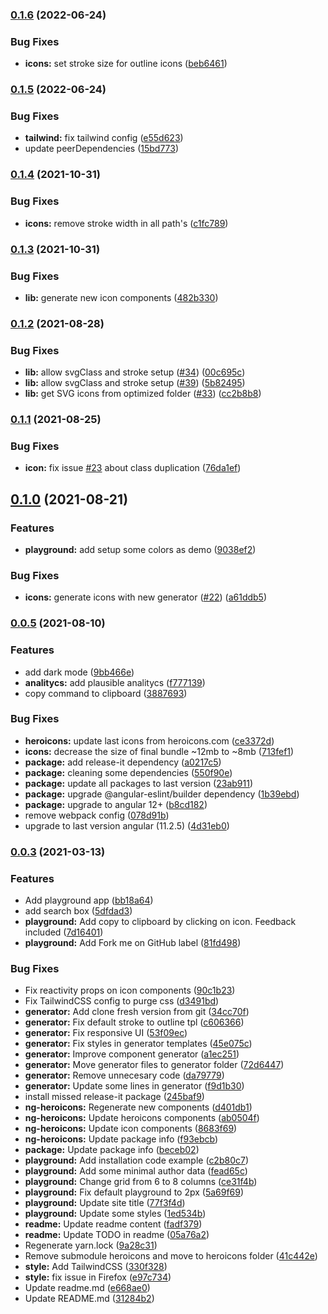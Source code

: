 ### [0.1.6](https://github.com/dimaslz/ng-heroicons/compare/0.1.5...0.1.6) (2022-06-24)


### Bug Fixes

* **icons:** set stroke size for outline icons ([beb6461](https://github.com/dimaslz/ng-heroicons/commit/beb6461f797b37f93897324c4eb57f3ad653eb7f))

### [0.1.5](https://github.com/dimaslz/ng-heroicons/compare/0.1.4...0.1.5) (2022-06-24)


### Bug Fixes

* **tailwind:** fix tailwind config ([e55d623](https://github.com/dimaslz/ng-heroicons/commit/e55d623bdfcfa7978bd22caec87ba1f1e3eccafc))
* update peerDependencies ([15bd773](https://github.com/dimaslz/ng-heroicons/commit/15bd773a45859ffbc529282be0af006e733b5695))

### [0.1.4](https://github.com/dimaslz/ng-heroicons/compare/0.1.3...0.1.4) (2021-10-31)


### Bug Fixes

* **icons:** remove stroke width in all path's ([c1fc789](https://github.com/dimaslz/ng-heroicons/commit/c1fc789eb738b4830b7cf0fbaa54ead47995aa5f))

### [0.1.3](https://github.com/dimaslz/ng-heroicons/compare/0.1.2...0.1.3) (2021-10-31)


### Bug Fixes

* **lib:** generate new icon components ([482b330](https://github.com/dimaslz/ng-heroicons/commit/482b3309f2483eaa85b4ca8aab07d03832286708))

### [0.1.2](https://github.com/dimaslz/ng-heroicons/compare/0.1.1...0.1.2) (2021-08-28)


### Bug Fixes

* **lib:** allow svgClass and stroke setup ([#34](https://github.com/dimaslz/ng-heroicons/issues/34)) ([00c695c](https://github.com/dimaslz/ng-heroicons/commit/00c695c7a42ba77ffaa94213d6ba338787129730))
* **lib:** allow svgClass and stroke setup ([#39](https://github.com/dimaslz/ng-heroicons/issues/39)) ([5b82495](https://github.com/dimaslz/ng-heroicons/commit/5b82495741d072d9b3981b0f2425e911ae185616))
* **lib:** get SVG icons from optimized folder ([#33](https://github.com/dimaslz/ng-heroicons/issues/33)) ([cc2b8b8](https://github.com/dimaslz/ng-heroicons/commit/cc2b8b82a72c8d0e3fb5bbcd5f61078b4e57b68d))

### [0.1.1](https://github.com/dimaslz/ng-heroicons/compare/0.1.0...0.1.1) (2021-08-25)


### Bug Fixes

* **icon:** fix issue [#23](https://github.com/dimaslz/ng-heroicons/issues/23) about class duplication ([76da1ef](https://github.com/dimaslz/ng-heroicons/commit/76da1ef2d07b4d767ad871cb997b56130c826c44))

## [0.1.0](https://github.com/dimaslz/ng-heroicons/compare/0.0.5...0.1.0) (2021-08-21)


### Features

* **playground:** add setup some colors as demo ([9038ef2](https://github.com/dimaslz/ng-heroicons/commit/9038ef214194be13b3a9f46713bb867c03684802))


### Bug Fixes

* **icons:** generate icons with new generator ([#22](https://github.com/dimaslz/ng-heroicons/issues/22)) ([a61ddb5](https://github.com/dimaslz/ng-heroicons/commit/a61ddb56d5048b8e53b3f11bcdab40efb81dd72b))

### [0.0.5](https://github.com/dimaslz/ng-heroicons/compare/0.0.5...0.1.0) (2021-08-10)


### Features

* add dark mode ([9bb466e](https://github.com/dimaslz/ng-heroicons/commit/9bb466eb54cbde1bef8381856e7800735c057800))
* **analitycs:** add plausible analitycs ([f777139](https://github.com/dimaslz/ng-heroicons/commit/f7771398e341fb9a7f4a4940fdfc6c2052fc9c88))
* copy command to clipboard ([3887693](https://github.com/dimaslz/ng-heroicons/commit/38876939c54395f3719d7f612d0c79bb592be4e3))


### Bug Fixes

* **heroicons:** update last icons from heroicons.com ([ce3372d](https://github.com/dimaslz/ng-heroicons/commit/ce3372dc13d75bb8370ebaa207d19af1a7ba9d88))
* **icons:** decrease the size of final bundle ~12mb to ~8mb ([713fef1](https://github.com/dimaslz/ng-heroicons/commit/713fef1d204f38558fd0f513799987e8b12c0f68))
* **package:** add release-it dependency ([a0217c5](https://github.com/dimaslz/ng-heroicons/commit/a0217c516a2cc3608b199ecb3a95613e3550e60a))
* **package:** cleaning some dependencies ([550f90e](https://github.com/dimaslz/ng-heroicons/commit/550f90e7ed518379d8f966da4ead630812b75db9))
* **package:** update all packages to last version ([23ab911](https://github.com/dimaslz/ng-heroicons/commit/23ab911eb8375b009bcc883c2d4061d348cea06e))
* **package:** upgrade @angular-eslint/builder dependency ([1b39ebd](https://github.com/dimaslz/ng-heroicons/commit/1b39ebd632d2902b7c197885948718da75555b6e))
* **package:** upgrade to angular 12+ ([b8cd182](https://github.com/dimaslz/ng-heroicons/commit/b8cd1825dda666db03cc7b96d1c4c5f2934f2662))
* remove webpack config ([078d91b](https://github.com/dimaslz/ng-heroicons/commit/078d91b4f8c06aa43347c3217c572ac171b91901))
* upgrade to last version angular (11.2.5) ([4d31eb0](https://github.com/dimaslz/ng-heroicons/commit/4d31eb046596e95e60bb491411433561dd6751f0))

### [0.0.3](https://github.com/dimaslz/ng-heroicons/compare/0.0.5...0.1.0) (2021-03-13)


### Features

* Add playground app ([bb18a64](https://github.com/dimaslz/ng-heroicons/commit/bb18a643c8a598639b7d64db4c6ea759328c5085))
* add search box ([5dfdad3](https://github.com/dimaslz/ng-heroicons/commit/5dfdad34c9b183f34a93bdf31eea9ab1802a198c))
* **playground:** Add copy to clipboard by clicking on icon. Feedback included ([7d16401](https://github.com/dimaslz/ng-heroicons/commit/7d164015ad15b89e58e1c9d6a488cbb1806a78d1))
* **playground:** Add Fork me on GitHub label ([81fd498](https://github.com/dimaslz/ng-heroicons/commit/81fd498ed2ca69003c6dd09b88818a53671651c3))


### Bug Fixes

* Fix reactivity props on icon components ([90c1b23](https://github.com/dimaslz/ng-heroicons/commit/90c1b239f09ae5d53c70b93ea4b78779e1137015))
* Fix TailwindCSS config to purge css ([d3491bd](https://github.com/dimaslz/ng-heroicons/commit/d3491bde62a98c8af1579536a5f61c842c0ae9cb))
* **generator:** Add clone fresh version from git ([34cc70f](https://github.com/dimaslz/ng-heroicons/commit/34cc70f1446ad6aa0c5346231072548baa91bef0))
* **generator:** Fix default stroke to outline tpl ([c606366](https://github.com/dimaslz/ng-heroicons/commit/c606366907fcdbdf92b40529647a1ffee15c2b99))
* **generator:** Fix responsive UI ([53f09ec](https://github.com/dimaslz/ng-heroicons/commit/53f09ecc66f96eeb98e21a6ab8c946ac343f6749))
* **generator:** Fix styles in generator templates ([45e075c](https://github.com/dimaslz/ng-heroicons/commit/45e075cc1c3d15886868dccb4e3b7499482e1294))
* **generator:** Improve component generator ([a1ec251](https://github.com/dimaslz/ng-heroicons/commit/a1ec25158e58a04c0b7f7dd905fdfb56b388cc57))
* **generator:** Move generator files to generator folder ([72d6447](https://github.com/dimaslz/ng-heroicons/commit/72d64475a549bc56dada75013568c774b1ea8d35))
* **generator:** Remove unnecesary code ([da79779](https://github.com/dimaslz/ng-heroicons/commit/da7977988b1f797fdc9baf6be366861fcae50d21))
* **generator:** Update some lines in generator ([f9d1b30](https://github.com/dimaslz/ng-heroicons/commit/f9d1b3080ccf866d31c1525cb9d7ea981f31ba67))
* install missed release-it package ([245baf9](https://github.com/dimaslz/ng-heroicons/commit/245baf94cbe7c68797e5e32beaa947cd091c5841))
* **ng-heroicons:** Regenerate new components ([d401db1](https://github.com/dimaslz/ng-heroicons/commit/d401db1806350fe13e926c9fe57defe4f31d5385))
* **ng-heroicons:** Update heroicons components ([ab0504f](https://github.com/dimaslz/ng-heroicons/commit/ab0504f787fd8ff0e3428777693a9900c8d0bd91))
* **ng-heroicons:** Update icon components ([8683f69](https://github.com/dimaslz/ng-heroicons/commit/8683f6917c61dc807876e4de6cc92c8a09be2e62))
* **ng-heroicons:** Update package info ([f93ebcb](https://github.com/dimaslz/ng-heroicons/commit/f93ebcbeeb42353674bf2e97fd63b95b99a73d03))
* **package:** Update package info ([beceb02](https://github.com/dimaslz/ng-heroicons/commit/beceb02d67b2f1d1d7ec733560ea20f6e894698c))
* **playground:** Add installation code example ([c2b80c7](https://github.com/dimaslz/ng-heroicons/commit/c2b80c7f4eeba73a555a008a2406b459bdfd5ab5))
* **playground:** Add some minimal author data ([fead65c](https://github.com/dimaslz/ng-heroicons/commit/fead65c6c0104795700a584a389f049c60ecf3d3))
* **playground:** Change grid from 6 to 8 columns ([ce31f4b](https://github.com/dimaslz/ng-heroicons/commit/ce31f4b6a75cfe92d1ac5e7c9cedb8c969973eb9))
* **playground:** Fix default playground to 2px ([5a69f69](https://github.com/dimaslz/ng-heroicons/commit/5a69f699f8e85f0a0fe4ef9976b882d4b366bbeb))
* **playground:** Update site title ([77f3f4d](https://github.com/dimaslz/ng-heroicons/commit/77f3f4d1c5a98f0ff18f91955f82334bb27aeeaf))
* **playground:** Update some styles ([1ed534b](https://github.com/dimaslz/ng-heroicons/commit/1ed534bf9446837ee64a498799f7ffdd04e58bbd))
* **readme:** Update readme content ([fadf379](https://github.com/dimaslz/ng-heroicons/commit/fadf37948503844ea165c42500c783943ac5d91b))
* **readme:** Update TODO in readme ([05a76a2](https://github.com/dimaslz/ng-heroicons/commit/05a76a2abe4e77130f8eb6bf55f754b490613e62))
* Regenerate yarn.lock ([9a28c31](https://github.com/dimaslz/ng-heroicons/commit/9a28c316f4349009a1c2c1e60e5f04ec58eb1fa9))
* Remove submodule heroicons and move to heroicons folder ([41c442e](https://github.com/dimaslz/ng-heroicons/commit/41c442ed7d8abe78b91e938e84beef73c3348b81))
* **style:** Add TailwindCSS ([330f328](https://github.com/dimaslz/ng-heroicons/commit/330f3284b9b29246bd8f0e40a59ef2075dc3517f))
* **style:** fix issue in Firefox ([e97c734](https://github.com/dimaslz/ng-heroicons/commit/e97c734dc404a80b6875355647d8a9cc02b7889c))
* Update readme.md ([e668ae0](https://github.com/dimaslz/ng-heroicons/commit/e668ae0461cfd2087ba9adc9de7c85f07c5b371c))
* Update README.md ([31284b2](https://github.com/dimaslz/ng-heroicons/commit/31284b2c0f19b22743fbb0d4fc03f11849438a39))

